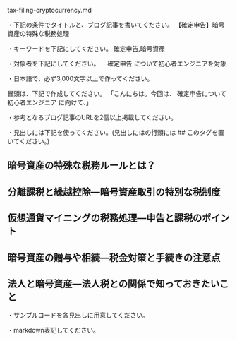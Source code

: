 tax-filing-cryptocurrency.md

・下記の条件でタイトルと、ブログ記事を書いてください。
【確定申告】暗号資産の特殊な税務処理

・キーワードを下記にしてください。
確定申告,暗号資産

・対象者を下記にしてください。
　確定申告 について初心者エンジニアを対象


・日本語で、必ず3,000文字以上で作ってください。

冒頭は、下記で作成してください。
「こんにちは。今回は、
確定申告について初心者エンジニア
に向けて、」

・参考となるブログ記事のURLを2個以上掲載してください。

・見出しには下記を使ってください。(見出しにはの行頭には ## このタグを置いてください。)
## 暗号資産の特殊な税務ルールとは？
## 分離課税と繰越控除―暗号資産取引の特別な税制度
## 仮想通貨マイニングの税務処理―申告と課税のポイント
## 暗号資産の贈与や相続―税金対策と手続きの注意点
## 法人と暗号資産―法人税との関係で知っておきたいこと

・サンプルコードを各見出しに用意してください。

・markdown表記してください。


